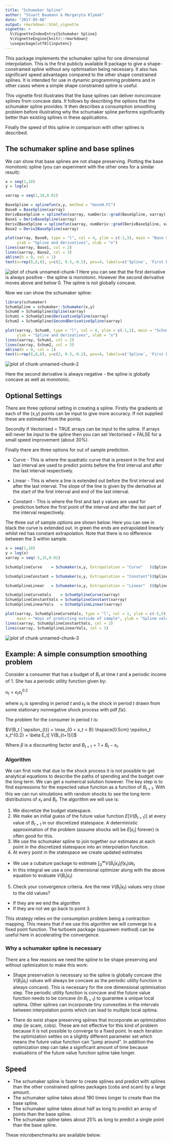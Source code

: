 ```yaml
---
title: "Schumaker Spline"
author: "Stuart Baumann & Margaryta Klymak"
date: "2017-05-06"
output: rmarkdown::html_vignette
vignette: >
  %\VignetteIndexEntry{Schumaker Spline}
  %\VignetteEngine{knitr::rmarkdown}
  \usepackage[utf8]{inputenc}
---
```


This package implements the schumaker spline for one dimensional interpolation. This is the first publicly available R package to give a shape-constrained spline without any optimisation being necessary. It also has significant speed advantages compared to the other shape constrained splines. It is intended for use in dynamic programming problems and in other cases where a simple shape constrained spline is useful.

This vignette first illustrates that the base splines can deliver nonconcave splines from concave data. It follows by describing the options that the schumaker spline provides. It then describes a consumption smoothing problem before illustrating why the schumaker spline performs significantly better than existing splines in these applications.

Finally the speed of this spline in comparison with other splines is described.


## The schumaker spline and base splines

We can show that base splines are not shape preserving. Plotting the base monotonic spline (you can experiment with the other ones for a similar result):

```r
x = seq(1,10)
y = log(x)

xarray = seq(1,10,0.01)

BaseSpline = splinefun(x,y, method = "monoH.FC")
Base0 = BaseSpline(xarray)
DerivBaseSpline = splinefun(xarray, numDeriv::grad(BaseSpline, xarray))
Base1 = DerivBaseSpline(xarray)
Deriv2BaseSpline = splinefun(xarray, numDeriv::grad(DerivBaseSpline, xarray))
Base2 = Deriv2BaseSpline(xarray)

plot(xarray, Base0, type = "l", col = 4, ylim = c(-1,3), main = "Base Spline and first two derivatives",
     ylab = "Spline and derivatives", xlab = "x")
lines(xarray, Base1, col = 2)
lines(xarray, Base2, col = 3)
abline(h = 0, col = 1)
text(x=rep(8,8,8), y=c(2, 0.5,-0.2), pos=4, labels=c('Spline', 'First Derivative', 'Second Derivative'))
```

![plot of chunk unnamed-chunk-1](figure/unnamed-chunk-1-1.png)
Here you can see that the first derivative is always positive - the spline is monotonic. However the second derivative moves above and below 0. The spline is not globally concave.

Now we can show the schumaker spline:

```r
library(schumaker)
SchumSpline = schumaker::Schumaker(x,y)
Schum0 = SchumSpline$Spline(xarray)
Schum1 = SchumSpline$DerivativeSpline(xarray)
Schum2 = SchumSpline$SecondDerivativeSpline(xarray)

plot(xarray, Schum0, type = "l", col = 4, ylim = c(-1,3), main = "Schumaker Spline and first two derivatives",
     ylab = "Spline and derivatives", xlab = "x")
lines(xarray, Schum1, col = 2)
lines(xarray, Schum2, col = 3)
abline(h = 0, col = 1)
text(x=rep(8,8,8), y=c(2, 0.5,-0.2), pos=4, labels=c('Spline', 'First Derivative', 'Second Derivative'))
```

![plot of chunk unnamed-chunk-2](figure/unnamed-chunk-2-1.png)

Here the second derivative is always negative - the spline is globally concave as well as monotonic.


## Optional Settings

There are three optional setting in creating a spline. Firstly the gradients at each of the (x,y) points can be input to give more accuracy. If not supplied these are estimated from the points.
  
Secondly if Vectorised = TRUE arrays can be input to the spline. If arrays will never be input to the spline then you can set Vectorised = FALSE for a small speed improvement (about 30%).

Finally there are three options for out of sample prediction.

  * Curve - This is where the quadratic curve that is present in the first and last interval are used to predict points before the first interval and after the last interval respectively.
  
  * Linear - This is where a line is extended out before the first interval and after the last interval. The slope of the line is given by the derivative at the start of the first interval and end of the last interval.
  
  * Constant - This is where the first and last y values are used for prediction before the first point of the interval and after the last part of the interval respectively.

The three out of sample options are shown below. Here you can see in black the curve is extended out. In green the ends are extrapolated linearly whilst red has constant extrapolation. Note that there is no difference between the 3 within sample.

```r
x = seq(1,10)
y = log(x)
xarray = seq(-5,15,0.01)

SchumSplineCurve    = Schumaker(x,y, Extrapolation = "Curve"   )$Spline

SchumSplineConstant = Schumaker(x,y, Extrapolation = "Constant")$Spline

SchumSplineLinear   = Schumaker(x,y, Extrapolation = "Linear"  )$Spline

SchumSplineCurveVals    = SchumSplineCurve(xarray)
SchumSplineConstantVals = SchumSplineConstant(xarray)
SchumSplineLinearVals   = SchumSplineLinear(xarray)

plot(xarray, SchumSplineCurveVals, type = "l", col = 1, ylim = c(-5,5),
     main = "Ways of predicting outside of sample", ylab = "Spline value", xlab = "x")
lines(xarray, SchumSplineConstantVals, col = 2)
lines(xarray, SchumSplineLinearVals, col = 3)
```

![plot of chunk unnamed-chunk-3](figure/unnamed-chunk-3-1.png)


## Example: A simple consumption smoothing problem

Consider a consumer that has a budget of $B_t$ at time $t$ and a periodic income of $1$. She has a periodic utility function given by:

$u_t = \epsilon_t x_t^{0.2}$

where $x_t$ is spending in period $t$ and $\epsilon_t$ is the shock in period $t$ drawn from some stationary nonnegative shock process with pdf $f(\epsilon)$.

The problem for the consumer in period $t$ is:

$V(B_t | \epsilon_{t}) =  \max_{0 < x_t < B} \hspace{0.5cm} \epsilon_t x_t^{0.2} + \beta E_t[ V(B_{t+1})]$

Where $\beta$ is a discounting factor and $B_{t+1} = 1 + B_t - x_t$.

### Algorithm

We can first note that due to the shock process it is not possible to get analytical equations to describe the paths of spending and the budget over the long term. We can get a numerical solution however. The key step is to find expressions for the expected value function as a function of $B_{t+1}$. With this we can run simulations with random shocks to see the long term distributions of $x_t$ and $B_t$. The algorithm we will use is:

1. We discretize the budget statespace.
2. We make an initial guess of the future value function $E[ V(B_{t+1})]$ at every value of $B_{t+1}$ in our discretized statespace. A deterministic approximation of the problem (assume shocks will be $E[\epsilon_{t}]$ forever) is often good for this.
3. We use the schumaker spline to join together our estimates at each point in the discretized statespace into an interpolation function.
4. At every point in the statespace we create updated estimates
  * We use a cubature package to estimate $\int^\infty_{0} V(B_t | \epsilon_t ) f(\epsilon_t) d\epsilon_t$
  * In this integral we use a one dimensional optimizer along with the above equation to evaluate $V(B_t | \epsilon_t )$
5. Check your convergence criteria. Are the new $V(B_t | \epsilon_t )$ values very close to the old values?
  * If they are we end the algorithm
  * If they are not we go back to point 3.
  
This strategy relies on the consumption problem being a contraction mapping. This means that if we use this algorithm we will converge to a fixed point function. The turboem package (squareem method) can be useful here in accelerating the convergence.

### Why a schumaker spline is necessary

There are a few reasons we need the spline to be shape preserving and without optimization to make this work:

  * Shape preservation is necessary so the spline is globally concave (the $V(B_t | \epsilon_t )$ values will always be concave as the periodic utility function is always concave). This is necessary for the one dimensional optimisation step. The periodic utility function is concave and the future value function needs to be concave (in $B_{t+1}$) to guarantee a unique local optima. Other splines can incorporate tiny convexities in the intervals between interpolation points which can lead to multiple local optima.
  
  * There do exist shape preserving splines that incorporate an optimization step (ie scam, cobs). These are not effective for this kind of problem because it is not possible to converge to a fixed point. In each iteration the optimization settles on a slightly different parameter set which means the future value function can "jump around". In addition the optimization step can take a significant amount of time because evaluations of the future value function spline take longer.


## Speed

  * The schumaker spline is faster to create splines and predict with splines than the other constrained splines packages (cobs and scam) by a large amount.
  * The schumaker spline takes about 190 times longer to create than the base spline.
  * The schumaker spline takes about half as long to predict an array of points than the base spline.
  * The schumaker spline takes about 25% as long to predict a single point than the base spline.

These microbenchmarks are available below:



